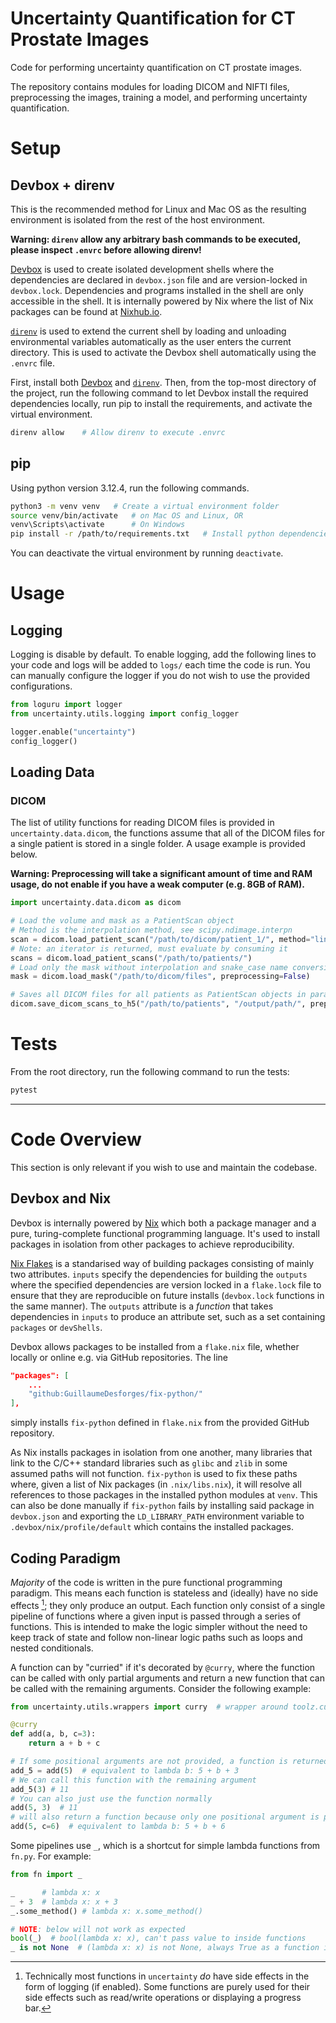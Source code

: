 # Uncertainty Quantification for CT Prostate Images
Code for performing uncertainty quantification on CT prostate images.

The repository contains modules for loading DICOM and NIFTI files, preprocessing the images, training a model, and performing uncertainty quantification.

# Setup

## Devbox + direnv
This is the recommended method for Linux and Mac OS as the resulting environment is isolated from the rest of the host environment.

**Warning: `direnv` allow any arbitrary bash commands to be executed, please inspect `.envrc` before allowing direnv!**

[Devbox](https://github.com/jetify-com/devbox) is used to create isolated development shells where the dependencies are declared in `devbox.json` file and are version-locked in `devbox.lock`. Dependencies and programs installed in the shell are only accessible in the shell. It is internally powered by Nix where the list of Nix packages can be found at [Nixhub.io](https://www.nixhub.io/). 

[`direnv`](https://github.com/direnv/direnv) is used to extend the current shell by loading and unloading environmental variables automatically as the user enters the current directory. This is used to activate the Devbox shell automatically using the `.envrc` file.

First, install both [Devbox](https://github.com/jetify-com/devbox) and [`direnv`](https://github.com/direnv/direnv). Then, from the top-most directory of the project, run the following command to let Devbox install the required dependencies locally, run pip to install the requirements, and activate the virtual environment.

```bash
direnv allow    # Allow direnv to execute .envrc
```


## pip
Using python version 3.12.4, run the following commands.
```bash
python3 -m venv venv   # Create a virtual environment folder
source venv/bin/activate   # on Mac OS and Linux, OR
venv\Scripts\activate      # On Windows
pip install -r /path/to/requirements.txt   # Install python dependencies
```

You can deactivate the virtual environment by running `deactivate`.


# Usage
## Logging
Logging is disable by default. To enable logging, add the following lines to your code and logs will be added to `logs/` each time the code is run. You can manually configure the logger if you do not wish to use the provided configurations.

```python
from loguru import logger
from uncertainty.utils.logging import config_logger

logger.enable("uncertainty")
config_logger()
```

## Loading Data
### DICOM
The list of utility functions for reading DICOM files is provided in `uncertainty.data.dicom`, the functions assume that all of the DICOM files for a single patient is stored in a single folder. A usage example is provided below.

**Warning: Preprocessing will take a significant amount of time and RAM usage, do not enable if you have a weak computer (e.g. 8GB of RAM).**

```python
import uncertainty.data.dicom as dicom

# Load the volume and mask as a PatientScan object
# Method is the interpolation method, see scipy.ndimage.interpn
scan = dicom.load_patient_scan("/path/to/dicom/patient_1/", method="linear", preprocessing=True)
# Note: an iterator is returned, must evaluate by consuming it
scans = dicom.load_patient_scans("/path/to/patients/")
# Load only the mask without interpolation and snake_case name conversion
mask = dicom.load_mask("/path/to/dicom/files", preprocessing=False)

# Saves all DICOM files for all patients as PatientScan objects in parallel
dicom.save_dicom_scans_to_h5("/path/to/patients", "/output/path/", preprocess=True, n_workers=8)
```


# Tests
From the root directory, run the following command to run the tests:
```bash
pytest
```

---

# Code Overview
This section is only relevant if you wish to use and maintain the codebase.

## Devbox and Nix 
Devbox is internally powered by [Nix](https://nixos.org/) which both a package manager and a pure, turing-complete functional programming language. It's used to install packages in isolation from other packages to achieve reproducibility.

[Nix Flakes](https://nixos.org/) is a standarised way of building packages consisting of mainly two attributes. `inputs` specify the dependencies for building the `outputs` where the specified dependencies are version locked in a `flake.lock` file to ensure that they are reproducible on future installs (`devbox.lock` functions in the same manner). The `outputs` attribute is a *function* that takes dependencies in `inputs` to produce an attribute set, such as a set containing `packages` or `devShells`.

Devbox allows packages to be installed from a `flake.nix` file, whether locally or online e.g. via GitHub repositories. The line
```json
"packages": [
    ...
    "github:GuillaumeDesforges/fix-python/"
],
```
simply installs `fix-python` defined in `flake.nix` from the provided GitHub repository.

As Nix installs packages in isolation from one another, many libraries that link to the C/C++ standard libraries such as `glibc` and `zlib` in some assumed paths will not function. `fix-python` is used to fix these paths where, given a list of Nix packages (in `.nix/libs.nix`), it will resolve all references to those packages in the installed python modules at `venv`. This can also be done manually if `fix-python` fails by installing said package in `devbox.json` and exporting the `LD_LIBRARY_PATH` environment variable to `.devbox/nix/profile/default` which contains the installed packages.


## Coding Paradigm
*Majority* of the code is written in the pure functional programming paradigm. This means each function is stateless and (ideally) have no side effects [^1]; they only produce an output. Each function only consist of a single pipeline of functions where a given input is passed through a series of functions. This is intended to make the logic simpler without the need to keep track of state and follow non-linear logic paths such as loops and nested conditionals.

A function can by "curried" if it's decorated by `@curry`, where the function can be called with only partial arguments and return a new function that can be called with the remaining arguments. Consider the following example:
```python
from uncertainty.utils.wrappers import curry  # wrapper around toolz.curry

@curry
def add(a, b, c=3):
    return a + b + c

# If some positional arguments are not provided, a function is returned instead
add_5 = add(5)  # equivalent to lambda b: 5 + b + 3
# We can call this function with the remaining argument
add_5(3) # 11
# You can also just use the function normally
add(5, 3)  # 11
# will also return a function because only one positional argument is provided
add(5, c=6)  # equivalent to lambda b: 5 + b + 6
```

Some pipelines use `_`, which is a shortcut for simple lambda functions from `fn.py`. For example:
```python
from fn import _

_      # lambda x: x
_ + 3  # lambda x: x + 3
_.some_method() # lambda x: x.some_method()

# NOTE: below will not work as expected
bool(_)  # bool(lambda x: x), can't pass value to inside functions
_ is not None  # (lambda x: x) is not None, always True as a function is never None
```

[^1]: Technically most functions in `uncertainty` *do* have side effects in the form of logging (if enabled). Some functions are purely used for their side effects such as read/write operations or displaying a progress bar.